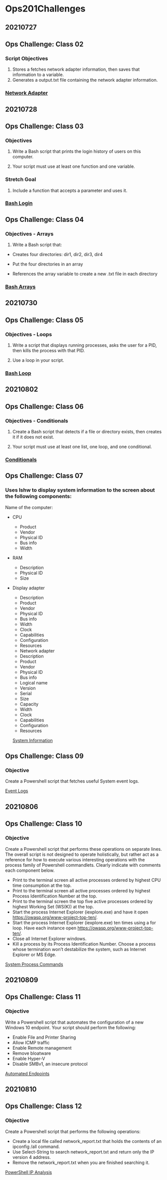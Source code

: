 # Ops201Challenges

## 20210727

## Ops Challenge: Class 02

### Script Objectives

1. Stores a fetches network adapter information, then saves that information to a variable.
2. Generates a output.txt file containing the network adapter information.

### [Network Adapter](networkAdapter.sh)

## 20210728

## Ops Challenge: Class 03

### Objectives

1. Write a Bash script that prints the login history of users on this computer.

2. Your script must use at least one function and one variable.

### Stretch Goal

1. Include a function that accepts a parameter and uses it.

### [Bash Login](bashLogin.sh)

## Ops Challenge: Class 04

### Objectives - Arrays

1. Write a Bash script that:

- Creates four directories: dir1, dir2, dir3, dir4

- Put the four directories in an array

- References the array variable to create a new .txt file in each directory

### [Bash Arrays](bashArrays.sh)

## 20210730

## Ops Challenge: Class 05

### Objectives - Loops

1. Write a script that displays running processes, asks the user for a PID, then kills the process with that PID.

2. Use a loop in your script.

### [Bash Loop](bashLoop.sh)

## 20210802

## Ops Challenge: Class 06

### Objectives - Conditionals

1. Create a Bash script that detects if a file or directory exists, then creates it if it does not exist.

2. Your script must use at least one list, one loop, and one conditional.

### [Conditionals](conditionals.sh)

## Ops Challenge: Class 07

### Uses lshw to display system information to the screen about the following components:

Name of the computer:
- CPU
  - Product
  - Vendor
  - Physical ID
  - Bus info
  - Width
- RAM
  - Description
  - Physical ID
  - Size
- Display adapter
  - Description
  - Product
  - Vendor
  - Physical ID
  - Bus info
  - Width
  - Clock
  - Capabilities
  - Configuration
  - Resources
  - Network adapter
  - Description
  - Product
  - Vendor
  - Physical ID
  - Bus info
  - Logical name
  - Version
  - Serial
  - Size
  - Capacity
  - Width
  - Clock
  - Capabilities
  - Configuration
  - Resources

  [System Information](systemInformation.sh)

## Ops Challenge: Class 09

### Objective

Create a Powershell script that fetches useful System event logs.

  [Event Logs](eventLogs.ps1)

## 20210806

## Ops Challenge: Class 10

### Objective

Create a Powershell script that performs these operations on separate lines. The overall script is not designed to operate holistically, but rather act as a reference for how to execute various interesting operations with the process family of Powershell commandlets. Clearly indicate with comments each component below.

- Print to the terminal screen all active processes ordered by highest CPU time consumption at the top.
- Print to the terminal screen all active processes ordered by highest Process Identification Number at the top.
- Print to the terminal screen the top five active processes ordered by highest Working Set (WS(K)) at the top.
- Start the process Internet Explorer (iexplore.exe) and have it open https://owasp.org/www-project-top-ten/.
- Start the process Internet Explorer (iexplore.exe) ten times using a for loop. Have each instance open https://owasp.org/www-project-top-ten/.
- Close all Internet Explorer windows.
- Kill a process by its Process Identification Number. Choose a process whose termination won’t destabilize the system, such as Internet Explorer or MS Edge.

[System Process Commands](systemProcessCommands.ps1)

## 20210809

## Ops Challenge: Class 11

### Objective

Write a Powershell script that automates the configuration of a new Windows 10 endpoint. Your script should perform the following:

- Enable File and Printer Sharing
- Allow ICMP traffic
- Enable Remote management
- Remove bloatware
- Enable Hyper-V
- Disable SMBv1, an insecure protocol

[Automated Endpoints](automatedEndpoint.ps1)

## 20210810

## Ops Challenge: Class 12

### Objective 

Create a Powershell script that performs the following operations:

- Create a local file called network_report.txt that holds the contents of an ipconfig /all command.
- Use Select-String to search network_report.txt and return only the IP version 4 address.
- Remove the network_report.txt when you are finished searching it.
  
[PowerShell IP Analysis](powerShellIP.ps1)